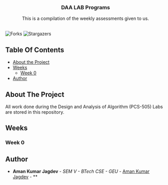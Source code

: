 <br/>
<p align="center">
  <h3 align="center">DAA LAB Programs</h3>

  <p align="center">
    This is a compilation of the weekly assessments given to us.
    <br/>
    <br/>
  </p>
</p>

![Forks](https://img.shields.io/github/forks/amanjagdev/daa-lab?style=social) ![Stargazers](https://img.shields.io/github/stars/amanjagdev/daa-lab?style=social)

## Table Of Contents

-   [About the Project](#about-the-project)
-   [Weeks](#weeks)
    -   [Week 0](#week-0)
-   [Author](#author)

## About The Project

All work done during the Design and Analysis of Algorithm (PCS-505) Labs are stored in this repository.

## Weeks

### Week 0

## Author

-   **Aman Kumar Jagdev** - _SEM V - BTech CSE - GEU_ - [Aman Kumar Jagdev](https://github.com/amanajgdev) - \*\*
